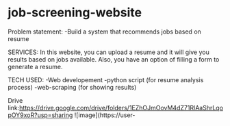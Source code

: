 # job-screening-website
Problem statement:
-Build a system that recommends jobs based on resume

SERVICES:
In this website, you can upload a resume and it will give you results based on  jobs available.
Also, you have an option of filling a form to generate a resume.

TECH USED:
-Web developement
-python script (for resume analysis process)
-web-scraping (for showing results)

Drive link:https://drive.google.com/drive/folders/1EZhOJmOovM4dZ71RlAaShrLqopOY9xoR?usp=sharing
![image](https://user-
